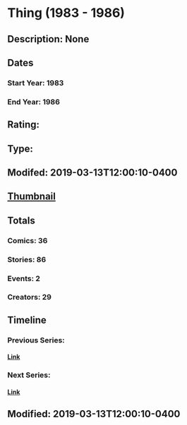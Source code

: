 # Thing (1983 - 1986)
## Description: None
## Dates
### Start Year: 1983
### End Year: 1986
## Rating: 
## Type: 
## Modifed: 2019-03-13T12:00:10-0400
## [Thumbnail](http://i.annihil.us/u/prod/marvel/i/mg/1/70/5c8928e089175.jpg)
## Totals
### Comics: 36
### Stories: 86
### Events: 2
### Creators: 29
## Timeline
### Previous Series: 
#### [Link]()
### Next Series: 
#### [Link]()
## Modified: 2019-03-13T12:00:10-0400